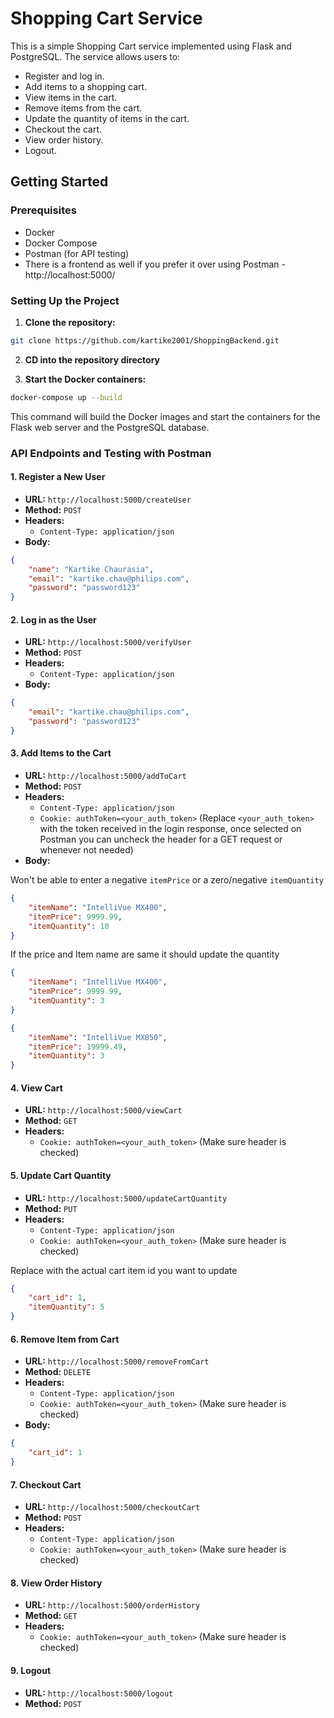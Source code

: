 # Shopping Cart Service

This is a simple Shopping Cart service implemented using Flask and PostgreSQL. The service allows users to:
- Register and log in.
- Add items to a shopping cart.
- View items in the cart.
- Remove items from the cart.
- Update the quantity of items in the cart.
- Checkout the cart.
- View order history.
- Logout.

## Getting Started

### Prerequisites

- Docker
- Docker Compose
- Postman (for API testing)
- There is a frontend as well if you prefer it over using Postman - http://localhost:5000/

### Setting Up the Project

1. **Clone the repository:**

```sh
git clone https://github.com/kartike2001/ShoppingBackend.git
```

2. **CD into the repository directory**
    
3. **Start the Docker containers:**

```sh
docker-compose up --build
```

This command will build the Docker images and start the containers for the Flask web server and the PostgreSQL database.

### API Endpoints and Testing with Postman

#### 1. Register a New User 

- **URL:** `http://localhost:5000/createUser`
- **Method:** `POST`
- **Headers:** 
  - `Content-Type: application/json`
- **Body:**

```json
{
    "name": "Kartike Chaurasia",
    "email": "kartike.chau@philips.com",
    "password": "password123"
}
```

#### 2. Log in as the User

- **URL:** `http://localhost:5000/verifyUser`
- **Method:** `POST`
- **Headers:**
  - `Content-Type: application/json`
- **Body:**

```json
{
    "email": "kartike.chau@philips.com",
    "password": "password123"
}
```

#### 3. Add Items to the Cart

- **URL:** `http://localhost:5000/addToCart`
- **Method:** `POST`
- **Headers:**
  - `Content-Type: application/json`
  - `Cookie: authToken=<your_auth_token>` (Replace `<your_auth_token>` with the token received in the login response, once selected on Postman you can uncheck the header for a GET request or whenever not needed)
- **Body:**

Won't be able to enter a negative `itemPrice` or a zero/negative `itemQuantity`
```json
{
    "itemName": "IntelliVue MX400",
    "itemPrice": 9999.99,
    "itemQuantity": 10
}
```
If the price and Item name are same it should update the quantity
```json
{
    "itemName": "IntelliVue MX400",
    "itemPrice": 9999.99,
    "itemQuantity": 3
}
```
```json
{
    "itemName": "IntelliVue MX850",
    "itemPrice": 19999.49,
    "itemQuantity": 3
}
```

#### 4. View Cart

- **URL:** `http://localhost:5000/viewCart`
- **Method:** `GET`
- **Headers:**
  - `Cookie: authToken=<your_auth_token>` (Make sure header is checked)

#### 5. Update Cart Quantity

- **URL:** `http://localhost:5000/updateCartQuantity`
- **Method:** `PUT`
- **Headers:**
  - `Content-Type: application/json`
  - `Cookie: authToken=<your_auth_token>` (Make sure header is checked)

Replace with the actual cart item id you want to update
```json
{
    "cart_id": 1, 
    "itemQuantity": 5
}
```

#### 6. Remove Item from Cart

- **URL:** `http://localhost:5000/removeFromCart`
- **Method:** `DELETE`
- **Headers:**
  - `Content-Type: application/json`
  - `Cookie: authToken=<your_auth_token>` (Make sure header is checked)
- **Body:**

```json
{
    "cart_id": 1  
}
```

#### 7. Checkout Cart

- **URL:** `http://localhost:5000/checkoutCart`
- **Method:** `POST`
- **Headers:**
  - `Content-Type: application/json`
  - `Cookie: authToken=<your_auth_token>` (Make sure header is checked)

#### 8. View Order History

- **URL:** `http://localhost:5000/orderHistory`
- **Method:** `GET`
- **Headers:**
  - `Cookie: authToken=<your_auth_token>` (Make sure header is checked)

#### 9. Logout

- **URL:** `http://localhost:5000/logout`
- **Method:** `POST`
